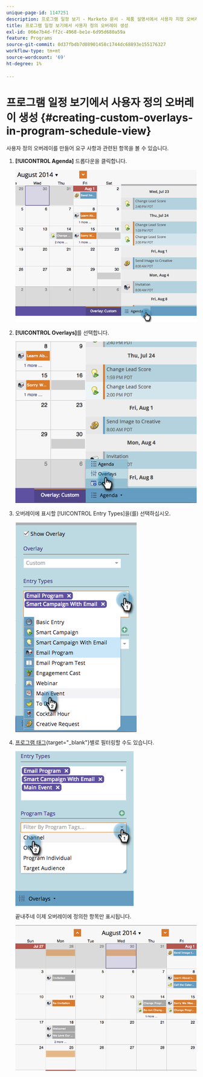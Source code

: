 ```yaml
---
unique-page-id: 1147251
description: 프로그램 일정 보기 - Marketo 문서 - 제품 설명서에서 사용자 지정 오버레이 만들기
title: 프로그램 일정 보기에서 사용자 정의 오버레이 생성
exl-id: 066e7b4d-ff2c-4968-be1e-6d95d680a59a
feature: Programs
source-git-commit: 0d37fbdb7d08901458c1744dc68893e155176327
workflow-type: tm+mt
source-wordcount: '69'
ht-degree: 1%

---
```


# 프로그램 일정 보기에서 사용자 정의 오버레이 생성 {#creating-custom-overlays-in-program-schedule-view}

사용자 정의 오버레이를 만들어 요구 사항과 관련된 항목을 볼 수 있습니다.

1. **[!UICONTROL Agenda]** 드롭다운을 클릭합니다.

   ![](assets/image2014-9-24-10-3a20-3a11.png)

1. **[!UICONTROL Overlays]**&#x200B;를 선택합니다.

   ![](assets/image2014-9-24-10-3a20-3a17.png)

1. 오버레이에 표시할 [!UICONTROL Entry Types]을(를) 선택하십시오.

   ![](assets/image2014-9-24-10-3a20-3a26.png)

1. [프로그램 태그](/help/marketo/product-docs/core-marketo-concepts/programs/working-with-programs/use-tags-in-a-program.md){target="_blank"}별로 필터링할 수도 있습니다.

   ![](assets/image2014-9-24-10-3a20-3a32.png)

   끝내주네 이제 오버레이에 정의한 항목만 표시됩니다.

   ![](assets/image2014-9-24-10-3a20-3a37.png)
